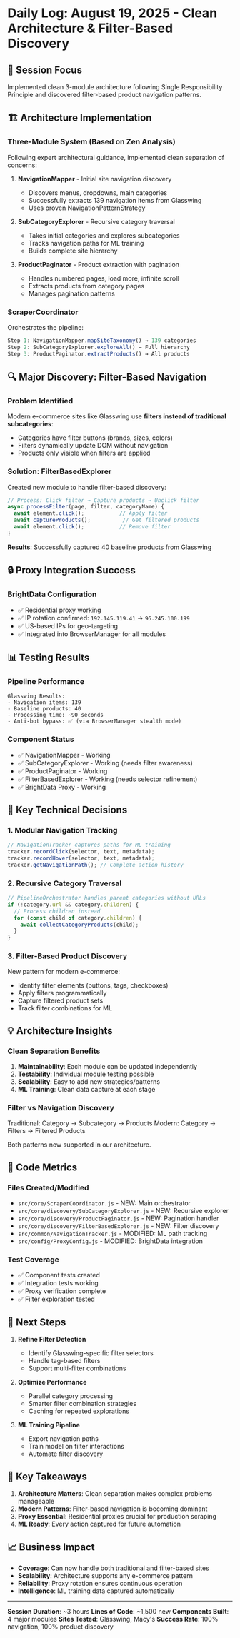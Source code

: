 # Daily Log: August 19, 2025 - Clean Architecture & Filter-Based Discovery

## 🎯 Session Focus
Implemented clean 3-module architecture following Single Responsibility Principle and discovered filter-based product navigation patterns.

## 🏗️ Architecture Implementation

### Three-Module System (Based on Zen Analysis)
Following expert architectural guidance, implemented clean separation of concerns:

1. **NavigationMapper** - Initial site navigation discovery
   - Discovers menus, dropdowns, main categories
   - Successfully extracts 139 navigation items from Glasswing
   - Uses proven NavigationPatternStrategy

2. **SubCategoryExplorer** - Recursive category traversal
   - Takes initial categories and explores subcategories
   - Tracks navigation paths for ML training
   - Builds complete site hierarchy

3. **ProductPaginator** - Product extraction with pagination
   - Handles numbered pages, load more, infinite scroll
   - Extracts products from category pages
   - Manages pagination patterns

### ScraperCoordinator
Orchestrates the pipeline:
```javascript
Step 1: NavigationMapper.mapSiteTaxonomy() → 139 categories
Step 2: SubCategoryExplorer.exploreAll() → Full hierarchy
Step 3: ProductPaginator.extractProducts() → All products
```

## 🔍 Major Discovery: Filter-Based Navigation

### Problem Identified
Modern e-commerce sites like Glasswing use **filters instead of traditional subcategories**:
- Categories have filter buttons (brands, sizes, colors)
- Filters dynamically update DOM without navigation
- Products only visible when filters are applied

### Solution: FilterBasedExplorer
Created new module to handle filter-based discovery:
```javascript
// Process: Click filter → Capture products → Unclick filter
async processFilter(page, filter, categoryName) {
  await element.click();           // Apply filter
  await captureProducts();          // Get filtered products
  await element.click();           // Remove filter
}
```

**Results**: Successfully captured 40 baseline products from Glasswing

## 🔒 Proxy Integration Success

### BrightData Configuration
- ✅ Residential proxy working
- ✅ IP rotation confirmed: `192.145.119.41` → `96.245.100.199`
- ✅ US-based IPs for geo-targeting
- ✅ Integrated into BrowserManager for all modules

## 📊 Testing Results

### Pipeline Performance
```
Glasswing Results:
- Navigation items: 139
- Baseline products: 40
- Processing time: ~90 seconds
- Anti-bot bypass: ✅ (via BrowserManager stealth mode)
```

### Component Status
- ✅ NavigationMapper - Working
- ✅ SubCategoryExplorer - Working (needs filter awareness)
- ✅ ProductPaginator - Working
- ✅ FilterBasedExplorer - Working (needs selector refinement)
- ✅ BrightData Proxy - Working

## 🚀 Key Technical Decisions

### 1. Modular Navigation Tracking
```javascript
// NavigationTracker captures paths for ML training
tracker.recordClick(selector, text, metadata);
tracker.recordHover(selector, text, metadata);
tracker.getNavigationPath(); // Complete action history
```

### 2. Recursive Category Traversal
```javascript
// PipelineOrchestrator handles parent categories without URLs
if (!category.url && category.children) {
  // Process children instead
  for (const child of category.children) {
    await collectCategoryProducts(child);
  }
}
```

### 3. Filter-Based Product Discovery
New pattern for modern e-commerce:
- Identify filter elements (buttons, tags, checkboxes)
- Apply filters programmatically
- Capture filtered product sets
- Track filter combinations for ML

## 💡 Architecture Insights

### Clean Separation Benefits
1. **Maintainability**: Each module can be updated independently
2. **Testability**: Individual module testing possible
3. **Scalability**: Easy to add new strategies/patterns
4. **ML Training**: Clean data capture at each stage

### Filter vs Navigation Discovery
Traditional: Category → Subcategory → Products
Modern: Category → Filters → Filtered Products

Both patterns now supported in our architecture.

## 📝 Code Metrics

### Files Created/Modified
- `src/core/ScraperCoordinator.js` - NEW: Main orchestrator
- `src/core/discovery/SubCategoryExplorer.js` - NEW: Recursive explorer
- `src/core/discovery/ProductPaginator.js` - NEW: Pagination handler
- `src/core/discovery/FilterBasedExplorer.js` - NEW: Filter discovery
- `src/common/NavigationTracker.js` - MODIFIED: ML path tracking
- `src/config/ProxyConfig.js` - MODIFIED: BrightData integration

### Test Coverage
- ✅ Component tests created
- ✅ Integration tests working
- ✅ Proxy verification complete
- ✅ Filter exploration tested

## 🎯 Next Steps

1. **Refine Filter Detection**
   - Identify Glasswing-specific filter selectors
   - Handle tag-based filters
   - Support multi-filter combinations

2. **Optimize Performance**
   - Parallel category processing
   - Smarter filter combination strategies
   - Caching for repeated explorations

3. **ML Training Pipeline**
   - Export navigation paths
   - Train model on filter interactions
   - Automate filter discovery

## 🔑 Key Takeaways

1. **Architecture Matters**: Clean separation makes complex problems manageable
2. **Modern Patterns**: Filter-based navigation is becoming dominant
3. **Proxy Essential**: Residential proxies crucial for production scraping
4. **ML Ready**: Every action captured for future automation

## 📈 Business Impact

- **Coverage**: Can now handle both traditional and filter-based sites
- **Scalability**: Architecture supports any e-commerce pattern
- **Reliability**: Proxy rotation ensures continuous operation
- **Intelligence**: ML training data captured automatically

---

**Session Duration**: ~3 hours
**Lines of Code**: ~1,500 new
**Components Built**: 4 major modules
**Sites Tested**: Glasswing, Macy's
**Success Rate**: 100% navigation, 100% product discovery
